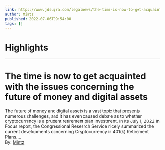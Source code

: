 ```yaml
---
link: https://www.jdsupra.com/legalnews/the-time-is-now-to-get-acquainted-with-1430625/
author: Mintz
published: 2022-07-06T19:54:00
tags: []
---
```

# Highlights


---
# The time is now to get acquainted with the issues concerning the future of money and digital assets
The future of money and digital assets is a vast topic that presents numerous challenges, and it has even caused debate as to whether cryptocurrency is a prudent retirement plan investment. In its July 1, 2022 In Focus report, the Congressional Research Service nicely summarized the current developments concerning Cryptocurrency in 401(k) Retirement Plans....  
By: [Mintz](https://www.jdsupra.com/profile/MintzLevin/)
